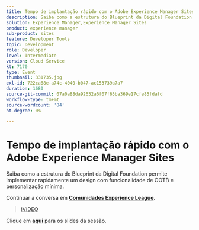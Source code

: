 ```yaml
---
title: Tempo de implantação rápido com o Adobe Experience Manager Sites
description: Saiba como a estrutura do Blueprint da Digital Foundation permite implementar rapidamente um design com funcionalidade de OOTB e personalização mínima. Esta sessão foi entregue como parte do evento Conteúdo do Adobe Developers Live.
solution: Experience Manager,Experience Manager Sites
product: experience manager
sub-product: sites
feature: Developer Tools
topic: Development
role: Developer
level: Intermediate
version: Cloud Service
kt: 7170
type: Event
thumbnail: 331735.jpg
exl-id: 722ca68e-a74c-4040-b047-ac153739a7a7
duration: 1680
source-git-commit: 07a0a88da92652a6f07f65ba369e17cfe85fdafd
workflow-type: tm+mt
source-wordcount: '84'
ht-degree: 0%

---
```


# Tempo de implantação rápido com o Adobe Experience Manager Sites

Saiba como a estrutura do Blueprint da Digital Foundation permite implementar rapidamente um design com funcionalidade de OOTB e personalização mínima.

Continuar a conversa em **[Comunidades Experience League](https://adobe.ly/36Yd3v6)**.

>[!VIDEO](https://video.tv.adobe.com/v/331735/?quality=12&learn=on&hidetitle=true)

Clique em **[aqui](/help/adobe-developers-live/assets/time-to-value-aem-sites.pdf)** para os slides da sessão.
